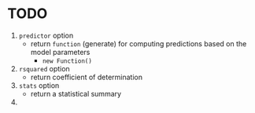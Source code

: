 TODO
====

1. `predictor` option
	-	return `function` (generate) for computing predictions based on the model parameters
		-	`new Function()`
2. `rsquared` option
	-	return coefficient of determination
3. `stats` option
	-	return a statistical summary
4. 
